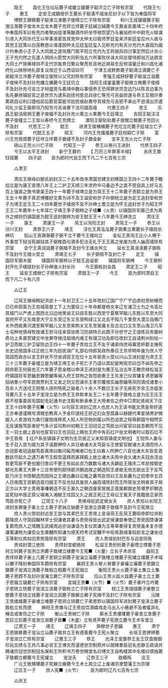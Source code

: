 <!-- { "loadSidebar": true } -->
　　隐王 
　　昌化王仕坛坛薨子成锾立锾薨子聪浕立亡子除有宗室 
　　代隐王七子 
　　惠王 
　　定安王成鏻居忻王薨长子聪潏不戚坐尼封子以下皆为奉国将军 
　　博野王鐭鐭薨子聪溙立溙薨子俊櫍立亡子除有宗室 
　　和川王成镘镘薨子聪潪立潪薨子俊龙木立龙木薨子充烰立烰薨子廷碱立碱薨今王鼐金亥嘉靖二十四年府中奉国将军曰有充灼者聚凶徒淮等酗酒作奸坐夺禄怨望乃与襄垣府中中尉充火晱谋引虏入大同杀代王以举事淮密告其党仲太仲太曰我师罗廷玺来济矣廷玺应州人故与其党王廷策以白莲教惑众淮遂因仲太见廷玺廷玺入见称充灼有天分充灼大喜因为画计约奉虏小王子入大同居之遂攻鴈门取平阳立充灼为王将胡兵四讨事定然后计杀小王子充灼然之先遣人阴持火箭焚大同积刍五六所事败伏诛大同总督侍郎翁万达疏言大同土产狭瘠禄饷不支代宗胤育日繁众聚而贫且地近胡易生反侧请量迁和川昌化诸府化山陕隙地礼部复议改迁于山西诏曰可 
　　宁津王成鉖鉖薨子聪滴立滴薨亡子弟聪泠立泠薨子俊椂立俊除以父兄封除有宗室 
　　枣强王成釨釨薨子聪滋立滋薨子俊梾不及封孙充爄立爄薨今王廷坑立 
　　饶阳王成鋈鋈薨子聪微立微薨子俊榬不及封孙充弓吉立才辩盛党与嘉靖中数以事侵恭王恐得罪世宗念边乃以陈言边事为名先暴扬镇廵官之恶世宗为逮系廵抚何思总兵徐仁等充弓吉益骄遂与恭王互相讦奏累疏自讼利口捷给前后勘官莫能邻廵抚侯赵奏夺其禄充弓吉怒不承出不逊语出宗遣司礼少监王瑜即讯乃知充弓吉诬奏下法司锢高墙 
　　代惠王四子 
　　思王 
　　乐昌王聪涓居朔王薨子俊楅不及封孙充火熏立火熏薨今王廷壖立 
　　吉阳王聪注注薨子俊槿立二王皆以寿终今王充煟立 
　　溧阳王聪轨轨薨子俊椐立椐薨子充回火不及封 
　　代思王二子 
　　懿王 
　　进贤王俊樻樻薨子充炨立炨薨子廷堷立亡子除有宗室 
　　代懿王五子 
　　昭王 
　　河内王充燨燨薨子廷堄嗣亡子除 
　　富川王充煜煜薨子廷垶立垶薨子鼐键不及封子鼐金新 
　　宝丰王充火允亡子除 
　　砀山王充火川亡子除 
　　代昭王一子 
　　恭王以泰兴王进封 
　　代恭王四子 
　　今王以太平王进封 
　　新宁王鼐钓 
　　【 万历三年罪革半禄】 
　　永庆王鼐钰铚薨 
　　四子幼 
　　臣为郎时代自王而下凡二千七百有三宗 

　　△肃王 

　　肃庄王楧母曰郜氏初封汉二十五年改寺肃国甘建文初移国兰王四十二年薨子瞻焰立是为康王宣德八年王上二护卫天顺三年求府中马备边予之直不受自具上好马五百上强直之致书褒美王四十一年薨子禄埤立是为简王王十二年薨子贡錝立是为恭王王五十年薨子真淤博雅好文善为诗不及王谥安和世子孙弼桄立是为定王追封安和世子为靖王定王王二十四年薨世子缙烔不及不孙绅土耆立是为怀王追封世子为昭王怀王王二年薨年十七年耳亡子靖王季子弼柿之子缙■〈火贵〉以镇国将军摄己求为真许之禄则仍镇国是为懿王追封弼柿为安王懿王王十八年薨今王绅尧立 
　　肃庄王一子 
　　康王 
　　肃康王一子 
　　简王以洵阳王封 
　　肃简王一子 
　　恭王以汾川王封 
　　肃恭王六子 
　　靖王 
　　淳化王真泓泓薨子弼果立果薨长子缙勋长绅坑 
　　铅山王真瀞瀞薨子弼干立干薨今王缙向立 
　　金坛王真洵王比小人横于外事觉下狱当死越狱其子弼楏酉句酒多犯法无礼于王王离之坐废为庶人幽高墙除有宗室 
　　会宁王真润润薨子弼楹不及封今王缙炎舛立 
　　延长王真滰滰薨子弼栋不及封今王缙火受立 
　　肃靖王七子 
　　长子弼桓不及封亡子 
　　定王 
　　镇国将军弼木面 
　　镇国将军弼柿以子懿王追谥安 
　　镇国将军弼栲 
　　今王弼枳封开化子缙燧封长子孙绅谁火封长孙 
　　今王弼栋封会昌 
　　肃定王二子 
　　昭王 
　　延安王缙焮亡子除有宗室 
　　肃懿王一子 
　　今王 
　　臣为郎时肃自王而下凡二十有八宗 

　　△辽王 

　　辽简王植母韩妃洪武十一年封卫王二十五年改封辽国广宁广宁边虏初至树栅而已已命郭英为王宫城英督工下上为罢役三十年命都督杨文率辽东诸卫士为之令高壮其城门以严虏上图西北沿边地里谕王曰自东胜以西至宁夏察罕脑儿东胜以东至大同宣府开平又东南至大宁又东至辽东又东至鸭绿江又北去不知几千里至大漠又自鴈门关外西抵黄河渡至察罕脑儿又东至紫荆关又东至居庸关及古北口又东至山海卫凡军士屯种地慎母牧放诸王驸马往来营驻练习防胡特示此图子孙世守之王谙练兵务屡树奇功上多褒赏建文中坐罪夺禄戊祖靖内难王有翊卫功及即位改封王自请荆州别给一护卫而故三护卫留防边王四十一年薨子贵烚立王不友于诸弟侍庶母寡恩奸郡主捶死长史述居国多过正统三年为廵抚湖广礼部右侍郎吴政所奏召王京师明年废为庶人守简园而政亦以言王奸状不尽坐调官王在位十五年弟贵火受以兴山王进封是为肃王王三十三年薨子豪墭立是为靖王靖王长子死亡子乃请以其妃妾殉宪宗曰岂不闻先帝之顾命耶王何戾也王六年薨子恩金稽以申泽王进封是为惠王弘治五年王散宗禄松滋王府镇国将军恩鑡恩錍恩鎗等阑入府王禁拘之皆怨欲奏王王先发己仪宾镛复诱恩鑡等招纳羣小夺军民商贾利王又发之则又怨谋杀王孝宗覆按实幽恩鑡等凤阳谪戍诸羣小百余人方送戍王阴使人挟刑牿死之毙者八十余人不数日王长子无疾死岁余王亦疽发背薨凡王十五年子宠涭立是为恭王王恭默孝友王二十五年薨子致格立是为庄王庄王病不视事委政毛国妃毛妃通书史沈毅有断承奉王大用者佐之府中□肃妃贤闻天下庄王王十四年薨子宪■〈火节〉以句容王进封辽庶人也庶人为王读书能文肃皇帝好道王亦奉道谨赐号清微忠教真人予金印道经王好近妇女至腐鼻以赫蹏代凖爱骑黑驴微服入人舍游戏为禽行屡炮烙辉炙人知人所恐物则辄以所恐迫苦之轻辱郡国守相然实无反谋施笃臣者好气多计监司荆州初朝王王羽冠见之笃臣出问宦官曰兹吾朝而不见王一羽士据上首何也宦官曰王也羽冠上赐也王府中有石红户张文明者时以取石红不中王笞焉 【 红户系张镇镇子文明为生员居正父未知笞镇或文明也】 王悦伶人妻与生子召入宫为姬为其子请爵狎伶人异日飨诸大夫笃臣与王使宦官献诸大夫酒而伶人亦冠宦者冠迭献笃臣离席曰敢问髯而阉者□也王曰寡人所狎亡八官也诸大夫皆变酒数廵尽起久之遇万寿节王假宫遥拜雨甚拜殿上故立诸大夫雨中良久诸大夫冠衣渍出皆更笃臣不更也服归舍曰不更王有如此衣乃数数与诸大夫齮龁王隆庆二年廵按御史郜光先奏王大罪十三庄帝使刑部侍郎洪朝选按之朝选知王虐故无他志欲出王于反笃臣乃诈王书馈朝选而因持之王建白纛曰讼冤之纛笃臣惊曰王反矣纛为之招使卒五百人日夜围王宫朝选竟归报王不反也狱具废庶人幽高墙除封而王所笞张文明者其子居正方以大学士贵用事嗛朝选不反王甚久之朝选废家居居正竟属都御史劳堪罗织朝选盆死狱中居正穿父塜夷入湘献王坟园又久之居正死辽王母讼王冤天子竟籍居正家而笃臣亦死亡子 
　　辽简王十八子 
　　贵煐母妃武定侯女夭 
　　庶人贵烚以长阳王进封坐罪废子豪土立土薨子恩钠立钠薨子宠游立游薨子致楹不及封今王宪焕立 
　　庶人贵火爕初封远安王尝与其弟巴东王贵瑄上变诬简王反简王薨昭帝即位并削爵降庶人守简园翰林学士倪谦者其妻与贵爕母皆出武定侯谦尝奉使辽贵爕因馈谦谋复爵而庶人之壻魏玉武缙周远亦诣谦请为复仪宾谦为玉等草奏得复贵爕虽未复亦德谦寓谦物为谦受业生章黼所知谦为顺天府考试官黼不中衔焉惎缉事较尉言之谦坐戍玉等削仪宾如旧贵爕竟除有宗室 
　　肃王 
　　庶人贵煊初封巴东与远安同免 
　　贵炖封潜江绝除 
　　贵燯封宜都绝除 
　　松滋王贵烆烆薨子豪堙立堙薨子恩钶立钶薨子宠洌立洌薨子致棣立棣薨今王宪■〈火量〉立长子术赤巠 
　　益阳王贵烰烰薨子豪土几薨子恩铜立铜薨子宠淄立淄薨子致橏立橏薨子宪熽立熽薨子术域以媵子降封奉国将军爵除有宗室 
　　襄阴王贵火冒火冒薨子豪壧立壧薨子恩鍖立鍖薨子宠湳立湳薨子致梠立梠薨今王宪烟立 
　　衡阳王贵火火薨子豪土集立土集薨子恩鏏不及封孙宠淹立薨亡子除有宗室 
　　应山王贵火兹火兹薨子豪土立土薨子恩镏立镏薨亡子除有宗室 
　　宜城王贵■〈火节〉■〈火节〉薨子豪坅立坅薨子恩铣立铣薨子宠滨立滨薨子致枨立亡子除有宗室 
　　枝江王贵熠熠薨子豪壂立壂薨子恩钱立钱薨子宠润立润薨子致樨立樨子宪燇不及封亡子除有宗室 
　　沅陵王贵燏燏薨子豪塶立塶薨子恩铈立铈薨亡子弟恩鈼以镇国将军进封薨子宠涞立薨子致枇立贫而德 
　　麻阳王贵燠与辽王贵烚饮酒嬉戏走马出入小巷避不及者辄非礼棰击或害伤之亡子除 
　　衡山王贵煘亡子除 
　　蕲水王贵熡熡薨子豪坴立坴薨子恩巨立巨薨子宠澍立澍薨子致■〈木盛〉立有贤声薨子宪煾立薨今王术车堂立 
　　辽肃王一子 
　　靖王 
　　辽靖王四子 
　　荣穆世子恩鏋 
　　惠王 
　　肃宁王恩鉹鉹薨子宠汕立汕薨子致并立王有德善薨今王宪火聚立 
　　长垣王恩钾钾薨子宠泑立亡除有宗室 
　　辽惠王三子 
　　恭王 
　　光泽王宠寰恭王友王饮食服御珍玩文绣与王共凡事必咨王王博文而谨德世宗制燕弁以居赐羣臣冠名忠静王疏请并赐诸宗冠世宗制冠名保和王所积书万卷世赐堂名曰博文王自构楼其中名楼曰慎独薨子致榞立榞薨今王宪爟立 
　　宠淀夭 
　　辽恭王三子 
　　致樠殇 
　　庄王 
　　广元王致椹椹薨子宪爀立爀薨今王术土周立辽上废诸宗隶楚藩王为宗理 
　　辽庄王一子 
　　庶人宪■〈火节〉 
　　臣为郎时辽凡七百有七宗 

　　△庆王 

